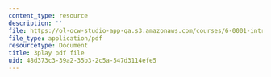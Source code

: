 ```yaml
---
content_type: resource
description: ''
file: https://ol-ocw-studio-app-qa.s3.amazonaws.com/courses/6-0001-introduction-to-computer-science-and-programming-in-python-fall-2016/48d373c339a235b32c5a547d3114efe5_goalLDamePE.pdf
file_type: application/pdf
resourcetype: Document
title: 3play pdf file
uid: 48d373c3-39a2-35b3-2c5a-547d3114efe5
---
```

